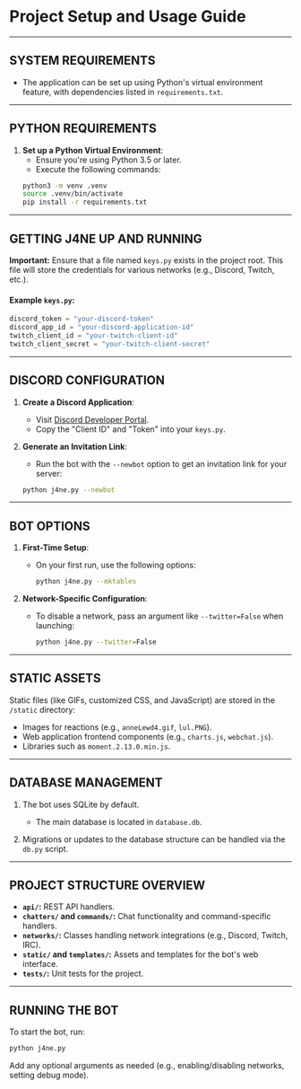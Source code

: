 # Project Setup and Usage Guide

---

## SYSTEM REQUIREMENTS
- The application can be set up using Python's virtual environment feature, with dependencies listed in `requirements.txt`.

---

## PYTHON REQUIREMENTS

1. **Set up a Python Virtual Environment**:
   - Ensure you're using Python 3.5 or later.
   - Execute the following commands:
   ```bash
   python3 -m venv .venv
   source .venv/bin/activate
   pip install -r requirements.txt
   ```

---

## GETTING J4NE UP AND RUNNING

**Important:** Ensure that a file named `keys.py` exists in the project root. This file will store the credentials for various networks (e.g., Discord, Twitch, etc.).

#### Example `keys.py`:
```python
discord_token = "your-discord-token"
discord_app_id = "your-discord-application-id"
twitch_client_id = "your-twitch-client-id"
twitch_client_secret = "your-twitch-client-secret"
```

---

## DISCORD CONFIGURATION

1. **Create a Discord Application**:
   - Visit [Discord Developer Portal](https://discord.com/developers/applications).
   - Copy the "Client ID" and "Token" into your `keys.py`.

2. **Generate an Invitation Link**:
   - Run the bot with the `--newbot` option to get an invitation link for your server:
   ```bash
   python j4ne.py --newbot
   ```

---

## BOT OPTIONS

1. **First-Time Setup**:
   - On your first run, use the following options:
     ```bash
     python j4ne.py --mktables
     ```

2. **Network-Specific Configuration**:
   - To disable a network, pass an argument like `--twitter=False` when launching:
     ```bash
     python j4ne.py --twitter=False
     ```

---

## STATIC ASSETS
Static files (like GIFs, customized CSS, and JavaScript) are stored in the `/static` directory:
- Images for reactions (e.g., `anneLewd4.gif`, `lul.PNG`).
- Web application frontend components (e.g., `charts.js`, `webchat.js`).
- Libraries such as `moment.2.13.0.min.js`.

---

## DATABASE MANAGEMENT

1. The bot uses SQLite by default.
   - The main database is located in `database.db`.

2. Migrations or updates to the database structure can be handled via the `db.py` script.

---

## PROJECT STRUCTURE OVERVIEW

- **`api/`:** REST API handlers.
- **`chatters/` and `commands/`:** Chat functionality and command-specific handlers.
- **`networks/`:** Classes handling network integrations (e.g., Discord, Twitch, IRC).
- **`static/` and `templates/`:** Assets and templates for the bot's web interface.
- **`tests/`:** Unit tests for the project.

---

## RUNNING THE BOT

To start the bot, run:
```bash
python j4ne.py
```

Add any optional arguments as needed (e.g., enabling/disabling networks, setting debug mode).
